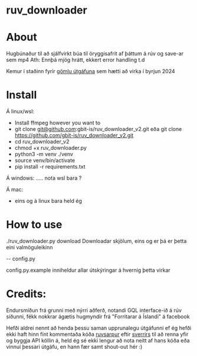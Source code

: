 # ruv_downloader

# About
Hugbúnaður til að sjálfvirkt búa til öryggisafrit af þáttum á rúv og save-ar sem mp4
Ath: Ennþá mjög hrátt, ekkert error handling t.d

Kemur í staðinn fyrir [gömlu útgáfuna](https://github.com/gbit-is/ruv_downloader) sem hætti að virka í byrjun 2024

# Install

Á linux/wsl:

- Install ffmpeg however you want to
- git clone git@github.com:gbit-is/ruv_downloader_v2.git eða git clone https://github.com/gbit-is/ruv_downloader_v2.git
- cd ruv_downloader_v2
- chmod +x ruv_downloader.py
- python3 -m venv ./venv
- source venv/bin/activate
- pip install -r requirements.txt

Á windows:
..... nota wsl bara ?

Á mac:
- eins og á linux bara held ég 


# How to use

./ruv_downloader.py download
Downloadar skjölum, eins og er þá er þetta eini valmöguleikinn

-- config.py

config.py.example inniheldur allar útskýringar á hvernig þetta virkar

# Credits:
Endursmíðun frá grunni með nýrri aðferð, notandi GQL interface-ið á rúv síðunni, fékk nokkrar ágætis hugmyndir frá "Forritarar á Íslandi" á facebook 

Hefði aldrei nennt að henda þessu saman upprunalegu útgáfunni ef ég hefði ekki haft hinn fínt kommentaða kóða [ruvsarpur](https://github.com/sverrirs/ruvsarpur) eftir [sverrirs](https://github.com/sverrirs) til að renna yfir og byggja API köllin á, held ég sé ekki lengur að nota neitt af hans kóða eða vinnuí þessari útgáfu, en hann fær samt shout-out hér :) 

  
